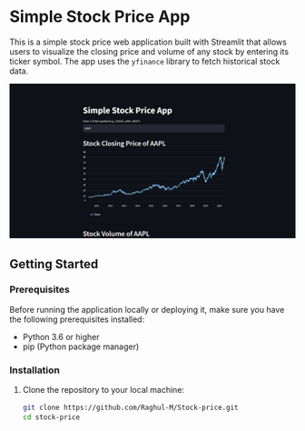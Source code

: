 # Simple Stock Price App

This is a simple stock price web application built with Streamlit that allows users to visualize the closing price and volume of any stock by entering its ticker symbol. The app uses the `yfinance` library to fetch historical stock data.

![Stock App Screenshot](demo1.png)

## Getting Started

### Prerequisites

Before running the application locally or deploying it, make sure you have the following prerequisites installed:

- Python 3.6 or higher
- pip (Python package manager)

### Installation

1. Clone the repository to your local machine:

   ```bash
   git clone https://github.com/Raghul-M/Stock-price.git
   cd stock-price
